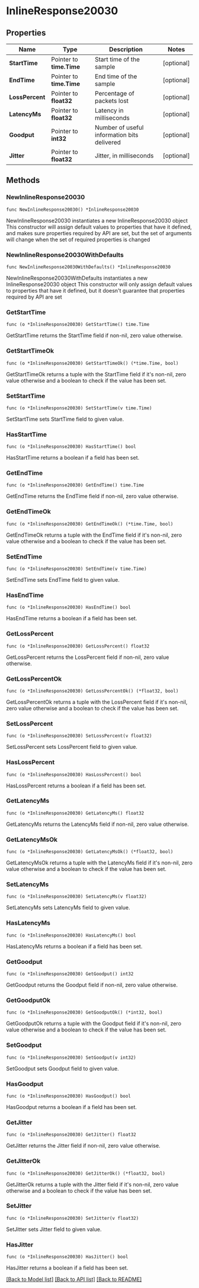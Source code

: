# InlineResponse20030

## Properties

Name | Type | Description | Notes
------------ | ------------- | ------------- | -------------
**StartTime** | Pointer to **time.Time** | Start time of the sample | [optional] 
**EndTime** | Pointer to **time.Time** | End time of the sample | [optional] 
**LossPercent** | Pointer to **float32** | Percentage of packets lost | [optional] 
**LatencyMs** | Pointer to **float32** | Latency in milliseconds | [optional] 
**Goodput** | Pointer to **int32** | Number of useful information bits delivered | [optional] 
**Jitter** | Pointer to **float32** | Jitter, in milliseconds | [optional] 

## Methods

### NewInlineResponse20030

`func NewInlineResponse20030() *InlineResponse20030`

NewInlineResponse20030 instantiates a new InlineResponse20030 object
This constructor will assign default values to properties that have it defined,
and makes sure properties required by API are set, but the set of arguments
will change when the set of required properties is changed

### NewInlineResponse20030WithDefaults

`func NewInlineResponse20030WithDefaults() *InlineResponse20030`

NewInlineResponse20030WithDefaults instantiates a new InlineResponse20030 object
This constructor will only assign default values to properties that have it defined,
but it doesn't guarantee that properties required by API are set

### GetStartTime

`func (o *InlineResponse20030) GetStartTime() time.Time`

GetStartTime returns the StartTime field if non-nil, zero value otherwise.

### GetStartTimeOk

`func (o *InlineResponse20030) GetStartTimeOk() (*time.Time, bool)`

GetStartTimeOk returns a tuple with the StartTime field if it's non-nil, zero value otherwise
and a boolean to check if the value has been set.

### SetStartTime

`func (o *InlineResponse20030) SetStartTime(v time.Time)`

SetStartTime sets StartTime field to given value.

### HasStartTime

`func (o *InlineResponse20030) HasStartTime() bool`

HasStartTime returns a boolean if a field has been set.

### GetEndTime

`func (o *InlineResponse20030) GetEndTime() time.Time`

GetEndTime returns the EndTime field if non-nil, zero value otherwise.

### GetEndTimeOk

`func (o *InlineResponse20030) GetEndTimeOk() (*time.Time, bool)`

GetEndTimeOk returns a tuple with the EndTime field if it's non-nil, zero value otherwise
and a boolean to check if the value has been set.

### SetEndTime

`func (o *InlineResponse20030) SetEndTime(v time.Time)`

SetEndTime sets EndTime field to given value.

### HasEndTime

`func (o *InlineResponse20030) HasEndTime() bool`

HasEndTime returns a boolean if a field has been set.

### GetLossPercent

`func (o *InlineResponse20030) GetLossPercent() float32`

GetLossPercent returns the LossPercent field if non-nil, zero value otherwise.

### GetLossPercentOk

`func (o *InlineResponse20030) GetLossPercentOk() (*float32, bool)`

GetLossPercentOk returns a tuple with the LossPercent field if it's non-nil, zero value otherwise
and a boolean to check if the value has been set.

### SetLossPercent

`func (o *InlineResponse20030) SetLossPercent(v float32)`

SetLossPercent sets LossPercent field to given value.

### HasLossPercent

`func (o *InlineResponse20030) HasLossPercent() bool`

HasLossPercent returns a boolean if a field has been set.

### GetLatencyMs

`func (o *InlineResponse20030) GetLatencyMs() float32`

GetLatencyMs returns the LatencyMs field if non-nil, zero value otherwise.

### GetLatencyMsOk

`func (o *InlineResponse20030) GetLatencyMsOk() (*float32, bool)`

GetLatencyMsOk returns a tuple with the LatencyMs field if it's non-nil, zero value otherwise
and a boolean to check if the value has been set.

### SetLatencyMs

`func (o *InlineResponse20030) SetLatencyMs(v float32)`

SetLatencyMs sets LatencyMs field to given value.

### HasLatencyMs

`func (o *InlineResponse20030) HasLatencyMs() bool`

HasLatencyMs returns a boolean if a field has been set.

### GetGoodput

`func (o *InlineResponse20030) GetGoodput() int32`

GetGoodput returns the Goodput field if non-nil, zero value otherwise.

### GetGoodputOk

`func (o *InlineResponse20030) GetGoodputOk() (*int32, bool)`

GetGoodputOk returns a tuple with the Goodput field if it's non-nil, zero value otherwise
and a boolean to check if the value has been set.

### SetGoodput

`func (o *InlineResponse20030) SetGoodput(v int32)`

SetGoodput sets Goodput field to given value.

### HasGoodput

`func (o *InlineResponse20030) HasGoodput() bool`

HasGoodput returns a boolean if a field has been set.

### GetJitter

`func (o *InlineResponse20030) GetJitter() float32`

GetJitter returns the Jitter field if non-nil, zero value otherwise.

### GetJitterOk

`func (o *InlineResponse20030) GetJitterOk() (*float32, bool)`

GetJitterOk returns a tuple with the Jitter field if it's non-nil, zero value otherwise
and a boolean to check if the value has been set.

### SetJitter

`func (o *InlineResponse20030) SetJitter(v float32)`

SetJitter sets Jitter field to given value.

### HasJitter

`func (o *InlineResponse20030) HasJitter() bool`

HasJitter returns a boolean if a field has been set.


[[Back to Model list]](../README.md#documentation-for-models) [[Back to API list]](../README.md#documentation-for-api-endpoints) [[Back to README]](../README.md)


